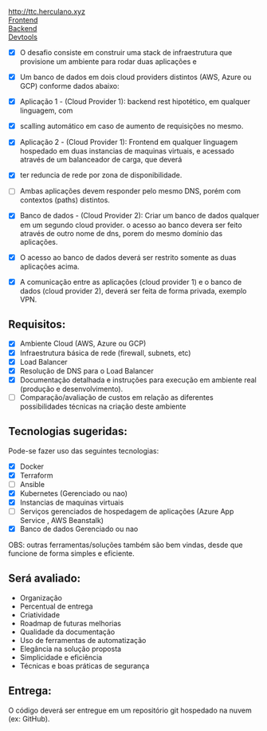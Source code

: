 http://ttc.herculano.xyz<br>
[Frontend](https//github.com/herculan0/ttc-front)</br>
[Backend](https://github.com/herculan0/ttc-api)</br>
[Devtools](https://github.com/herculan0/ttc-devtools)</br>


- [x] O desafio consiste em construir uma stack de infraestrutura que provisione um ambiente para rodar duas aplicações e 
- [x] Um banco de dados em dois cloud providers distintos (AWS, Azure ou
GCP) conforme dados abaixo:

- [x] Aplicação 1 - (Cloud Provider 1): backend rest hipotético, em qualquer linguagem, com
- [x] scalling automático em caso de aumento de requisições no mesmo.

- [x] Aplicação 2 - (Cloud Provider 1): Frontend em qualquer linguagem hospedado em duas
instancias de maquinas virtuais, e acessado através de um balanceador de carga, que deverá
- [x] ter reduncia de rede por zona de disponibilidade.

- [ ] Ambas aplicações devem responder pelo mesmo DNS, porém com contextos (paths)
distintos.

- [x] Banco de dados - (Cloud Provider 2): Criar um banco de dados qualquer em um segundo
cloud provider. o acesso ao banco devera ser feito através de outro nome de dns, porem do
mesmo domínio das aplicações. 
- [x] O acesso ao banco de dados deverá ser restrito somente as
duas aplicações acima.

- [x] A comunicação entre as aplicações (cloud provider 1) e o banco de dados (cloud provider 2),
deverá ser feita de forma privada, exemplo VPN.

## Requisitos:
- [x] Ambiente Cloud (AWS, Azure ou GCP)
- [x] Infraestrutura básica de rede (firewall, subnets, etc)
- [x] Load Balancer
- [x] Resolução de DNS para o Load Balancer
- [x] Documentação detalhada e instruções para execução em ambiente real (produção e
desenvolvimento).
- [ ] Comparação/avaliação de custos em relação as diferentes possibilidades técnicas na criação
deste ambiente

## Tecnologias sugeridas:
Pode-se fazer uso das seguintes tecnologias:
- [x] Docker
- [x] Terraform
- [ ] Ansible
- [x] Kubernetes (Gerenciado ou nao)
- [x] Instancias de maquinas virtuais
- [ ] Serviços gerenciados de hospedagem de aplicações (Azure App Service , AWS Beanstalk)
- [x] Banco de dados Gerenciado ou nao

OBS: outras ferramentas/soluções também são bem vindas, desde que funcione de forma
simples e eficiente.

## Será avaliado:
- Organização
- Percentual de entrega
- Criatividade
- Roadmap de futuras melhorias
- Qualidade da documentação
- Uso de ferramentas de automatização
- Elegância na solução proposta
- Simplicidade e eficiência
- Técnicas e boas práticas de segurança

## Entrega:
O código deverá ser entregue em um repositório git hospedado na nuvem (ex: GitHub).

